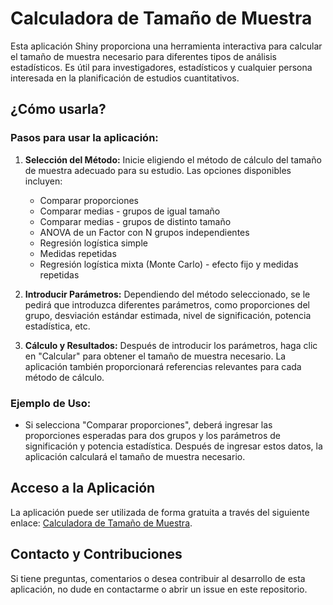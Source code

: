 # Calculadora de Tamaño de Muestra

Esta aplicación Shiny proporciona una herramienta interactiva para calcular el tamaño de muestra necesario para diferentes tipos de análisis estadísticos. Es útil para investigadores, estadísticos y cualquier persona interesada en la planificación de estudios cuantitativos.

## ¿Cómo usarla?

### Pasos para usar la aplicación:
1. **Selección del Método:** Inicie eligiendo el método de cálculo del tamaño de muestra adecuado para su estudio. Las opciones disponibles incluyen:
   - Comparar proporciones
   - Comparar medias - grupos de igual tamaño
   - Comparar medias - grupos de distinto tamaño
   - ANOVA de un Factor con N grupos independientes
   - Regresión logística simple
   - Medidas repetidas
   - Regresión logística mixta (Monte Carlo) - efecto fijo y medidas repetidas

2. **Introducir Parámetros:** Dependiendo del método seleccionado, se le pedirá que introduzca diferentes parámetros, como proporciones del grupo, desviación estándar estimada, nivel de significación, potencia estadística, etc.

3. **Cálculo y Resultados:** Después de introducir los parámetros, haga clic en "Calcular" para obtener el tamaño de muestra necesario. La aplicación también proporcionará referencias relevantes para cada método de cálculo.

### Ejemplo de Uso:
- Si selecciona "Comparar proporciones", deberá ingresar las proporciones esperadas para dos grupos y los parámetros de significación y potencia estadística. Después de ingresar estos datos, la aplicación calculará el tamaño de muestra necesario.

## Acceso a la Aplicación
La aplicación puede ser utilizada de forma gratuita a través del siguiente enlace: [Calculadora de Tamaño de Muestra](https://alexmrtnz.shinyapps.io/SampleSizeApp/).

## Contacto y Contribuciones
Si tiene preguntas, comentarios o desea contribuir al desarrollo de esta aplicación, no dude en contactarme o abrir un issue en este repositorio.
